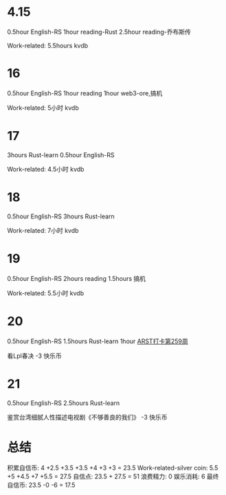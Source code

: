 # 4.15
0.5hour English-RS
1hour reading-Rust
2.5hour reading-乔布斯传

Work-related:
5.5hours kvdb

# 16
0.5hour English-RS
1hour reading
1hour web3-ore,搞机

Work-related:
5小时 kvdb

# 17
3hours Rust-learn
0.5hour English-RS

Work-related:
4.5小时 kvdb

# 18
0.5hour English-RS
3hours Rust-learn

Work-related:
7小时 kvdb

# 19
0.5hour English-RS
2hours reading
1.5hours 搞机

Work-related:
5.5小时 kvdb

# 20
0.5hour English-RS
1.5hours Rust-learn
1hour [ARST打卡第259周](https://www.wolfdan.cn/arst%E6%89%93%E5%8D%A1%E7%AC%AC259%E5%91%A8/)

看Lpl春决 -3 快乐币

# 21
0.5hour English-RS
2.5hours Rust-learn

鉴赏台湾细腻人性描述电视剧《不够善良的我们》 -3 快乐币

# 总结
积累自信币: 4 +2.5 +3.5 +3.5 +4 +3 +3 = 23.5
Work-related-silver coin:  5.5 +5 +4.5 +7 +5.5 = 27.5
自信点: 23.5 + 27.5 = 51
浪费精力: 0
娱乐消耗: 6
最终自信币: 23.5 -0 -6 = 17.5
